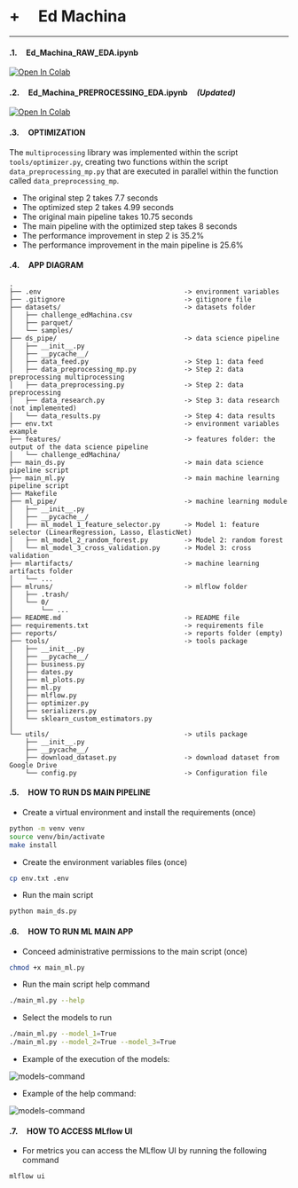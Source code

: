 # +        __Ed Machina__ 

---

#### .1.     **Ed_Machina_RAW_EDA.ipynb**

[![Open In Colab](https://colab.research.google.com/assets/colab-badge.svg)](https://colab.research.google.com/drive/16HkTb7CGf8AfLWmzKy9wxFRhyaWFhna_?usp=sharing)


#### .2.     **Ed_Machina_PREPROCESSING_EDA.ipynb**     *(Updated)*

[![Open In Colab](https://colab.research.google.com/assets/colab-badge.svg)](https://colab.research.google.com/drive/1x7SkJnYftjmRSBVv0NIRDZJCcHluDnYW?usp=sharing)

#### .3.     **OPTIMIZATION**

The `multiprocessing` library was implemented within the script `tools/optimizer.py`, creating two functions within the script `data_preprocessing_mp.py` that are executed in parallel within the function called `data_preprocessing_mp`.

- The original step 2 takes 7.7 seconds
- The optimized step 2 takes 4.99 seconds
- The original main pipeline takes 10.75 seconds
- The main pipeline with the optimized step takes 8 seconds
- The performance improvement in step 2 is 35.2%
- The performance improvement in the main pipeline is 25.6%


#### .4.     **APP DIAGRAM**

```
.
├── .env                                    -> environment variables
├── .gitignore                              -> gitignore file
├── datasets/                               -> datasets folder
│   ├── challenge_edMachina.csv
│   ├── parquet/
│   └── samples/
├── ds_pipe/                                -> data science pipeline
│   ├── __init__.py
│   ├── __pycache__/
│   ├── data_feed.py                        -> Step 1: data feed
│   ├── data_preprocessing_mp.py            -> Step 2: data preprocessing multiprocessing
│   ├── data_preprocessing.py               -> Step 2: data preprocessing
│   ├── data_research.py                    -> Step 3: data research (not implemented)
│   └── data_results.py                     -> Step 4: data results
├── env.txt                                 -> environment variables example
├── features/                               -> features folder: the output of the data science pipeline
│   └── challenge_edMachina/
├── main_ds.py                              -> main data science pipeline script
├── main_ml.py                              -> main machine learning pipeline script
├── Makefile
├── ml_pipe/                                -> machine learning module
│   ├── __init__.py
│   ├── __pycache__/
│   ├── ml_model_1_feature_selector.py      -> Model 1: feature selector (LinearRegression, Lasso, ElasticNet)
│   ├── ml_model_2_random_forest.py         -> Model 2: random forest
│   └── ml_model_3_cross_validation.py      -> Model 3: cross validation
├── mlartifacts/                            -> machine learning artifacts folder
│   └── ...
├── mlruns/                                 -> mlflow folder
│   ├── .trash/
│   └── 0/
│       └── ...
├── README.md                               -> README file
├── requirements.txt                        -> requirements file
├── reports/                                -> reports folder (empty)
├── tools/                                  -> tools package
│   ├── __init__.py
│   ├── __pycache__/
│   ├── business.py
│   ├── dates.py
│   ├── ml_plots.py
│   ├── ml.py
│   ├── mlflow.py
│   ├── optimizer.py
│   ├── serializers.py
│   └── sklearn_custom_estimators.py
│   
└── utils/                                  -> utils package
    ├── __init__.py
    ├── __pycache__/
    ├── download_dataset.py                 -> download dataset from Google Drive
    └── config.py                           -> Configuration file
```


#### .5.     **HOW TO RUN DS MAIN PIPELINE**

- Create a virtual environment and install the requirements (once)
```bash
python -m venv venv
source venv/bin/activate
make install
```

- Create the environment variables files (once)
```bash
cp env.txt .env
```

- Run the main script
```bash
python main_ds.py
``` 

#### .6.     **HOW TO RUN ML MAIN APP**

- Conceed administrative permissions to the main script (once)
```bash
chmod +x main_ml.py
```

- Run the main script help command
```bash
./main_ml.py --help
```

- Select the models to run

```bash
./main_ml.py --model_1=True
./main_ml.py --model_2=True --model_3=True
```

- Example of the execution of the models:

![models-command](https://github.com/jackonedev/challenge_edmachina/blob/main/.gif/ml_models-ok.gif?raw=true)

- Example of the help command:

![models-command](https://github.com/jackonedev/challenge_edmachina/blob/main/.gif/ml_help-2-ok.gif?raw=true)

#### .7.     **HOW TO ACCESS MLflow UI**

- For metrics you can access the MLflow UI by running the following command
```bash
mlflow ui
```

